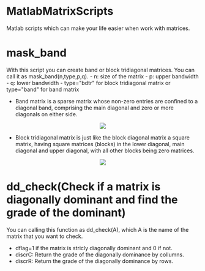 # MatlabMatrixScripts
Matlab scripts which can make your life easier when work with matrices.

# mask_band
With this script you can create band or block tridiagonal matrices. You can call it as mask_band(n,type,p,q).
                                           - n: size of the matrix
                                           - p: upper bandwidth
                                           - q: lower bandwidth
                                           - type="bdtr" for block tridiagonal matrix or type="band" for band matrix

- Band matrix is a sparse matrix whose non-zero entries are confined to a diagonal band, comprising the main diagonal and zero or more diagonals on either side. 
<p align="center">
  <img src="https://user-images.githubusercontent.com/46083188/89533828-afd62980-d7fc-11ea-9173-72a096f364ac.png">
</p>

- Block tridiagonal matrix is just like the block diagonal matrix a square matrix, having square matrices (blocks) in the lower diagonal, main diagonal and upper diagonal, with all other blocks being zero matrices. 
<p align="center">
  <img src="https://user-images.githubusercontent.com/46083188/89534928-5d960800-d7fe-11ea-8a62-dffdd23db0e4.png">
</p>

# dd_check(Check if a matrix is diagonally dominant and find the grade of the dominant)
You can calling this function as dd_check(A), which A is the name of the matrix that you want to check.
- dflag=1 if the matrix is stricly diagonally dominant and 0 if not.
- discrC: Return the grade of the diagonally dominance by collumns.
- discrR: Return the grade of the diagonally dominance by rows.
